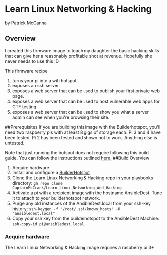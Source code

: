 # Learn Linux Networking & Hacking
by Patrick McCanna

## Overview
I created this firmware image to teach my daughter the basic hacking skills that can give her a reasonably profitable shot at revenue.
Hopefully she never needs to use this :D

This firmware recipe 

1. turns your pi into a wifi hotspot
2. exposes an ssh server
3. exposes a web server that can be used to publish your first private web page.
4. exposes a web server that can be used to host vulnerable web apps for CTF testing
5. exposes a web server that can be used to show you what a server admin can see when you're browsing their site.

##Prerequisites
If you are building this image with the Builderhotspot, you'll need two raspberry pis with at least 8 gigs of storage each.  Pi 3 and 4 have been tested.  Pi 2 has been tested and shown not to work.  Anything else is untested. 

Note that just running the hotspot does not require following this build guide.  You can follow the instructions outlined [here.](https://patrickmccanna.net/firmware-for-wifi-hacking-practice-lab/)
##Build Overview


1. Acquire hardware
2. Install and configure a [BuilderHotspot](https://firmware.patrickmccanna.net)
3. Clone the Learn Linux Networking & Hacking repo in your playbooks directory: ``` gh repo clone CaptainMcCrank/Learn_Linux_Networking_And_Hacking ```
4. Activate a pi with a recipient image with the hostname AnsibleDest.  Tune it to attach to your builderhotspot network.  
5. Purge any old instances of the AnsibleDest.local from your ssh-key history:
``` ssh-keygen -f "/root/.ssh/known_hosts" -R "ansibledest.local" ```
6. Copy your ssh key from the builderhotspot to the AnsibleDest Machine:
``` ssh-copy-id pi@ansibledest.local ```


### Acquire hardware
The Learn Linux Networking & Hacking image requires a raspberry pi 3+

